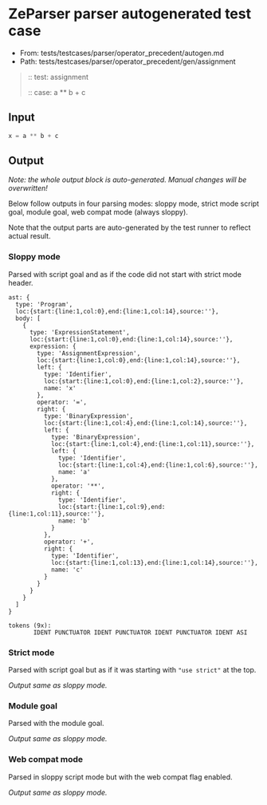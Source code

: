 # ZeParser parser autogenerated test case

- From: tests/testcases/parser/operator_precedent/autogen.md
- Path: tests/testcases/parser/operator_precedent/gen/assignment

> :: test: assignment
>
> :: case: a ** b + c

## Input


`````js
x = a ** b + c
`````

## Output

_Note: the whole output block is auto-generated. Manual changes will be overwritten!_

Below follow outputs in four parsing modes: sloppy mode, strict mode script goal, module goal, web compat mode (always sloppy).

Note that the output parts are auto-generated by the test runner to reflect actual result.

### Sloppy mode

Parsed with script goal and as if the code did not start with strict mode header.

`````
ast: {
  type: 'Program',
  loc:{start:{line:1,col:0},end:{line:1,col:14},source:''},
  body: [
    {
      type: 'ExpressionStatement',
      loc:{start:{line:1,col:0},end:{line:1,col:14},source:''},
      expression: {
        type: 'AssignmentExpression',
        loc:{start:{line:1,col:0},end:{line:1,col:14},source:''},
        left: {
          type: 'Identifier',
          loc:{start:{line:1,col:0},end:{line:1,col:2},source:''},
          name: 'x'
        },
        operator: '=',
        right: {
          type: 'BinaryExpression',
          loc:{start:{line:1,col:4},end:{line:1,col:14},source:''},
          left: {
            type: 'BinaryExpression',
            loc:{start:{line:1,col:4},end:{line:1,col:11},source:''},
            left: {
              type: 'Identifier',
              loc:{start:{line:1,col:4},end:{line:1,col:6},source:''},
              name: 'a'
            },
            operator: '**',
            right: {
              type: 'Identifier',
              loc:{start:{line:1,col:9},end:{line:1,col:11},source:''},
              name: 'b'
            }
          },
          operator: '+',
          right: {
            type: 'Identifier',
            loc:{start:{line:1,col:13},end:{line:1,col:14},source:''},
            name: 'c'
          }
        }
      }
    }
  ]
}

tokens (9x):
       IDENT PUNCTUATOR IDENT PUNCTUATOR IDENT PUNCTUATOR IDENT ASI
`````

### Strict mode

Parsed with script goal but as if it was starting with `"use strict"` at the top.

_Output same as sloppy mode._

### Module goal

Parsed with the module goal.

_Output same as sloppy mode._

### Web compat mode

Parsed in sloppy script mode but with the web compat flag enabled.

_Output same as sloppy mode._
